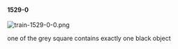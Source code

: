 #### 1529-0
![train-1529-0-0.png](https://github.com/lil-lab/nlvr/raw/master/nlvr/train/images/36/train-1529-0-0.png "train-1529-0-0.png")

one of the grey square contains exactly one black object